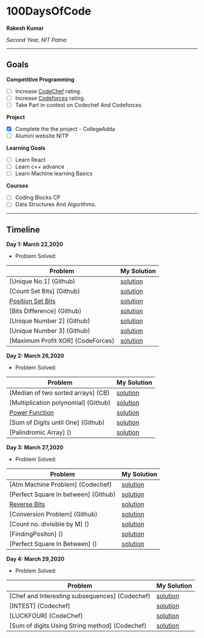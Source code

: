# 100DaysOfCode

**Rakesh Kumar**

*Second Year, NIT Patna*

---

## Goals

**Competitive Programming**
- [ ] Increase [CodeChef](https://www.codechef.com/users/rashakdude) rating.
- [ ] Increase [Codeforces](https://codeforces.com/profile/RajatAgrawal) rating.
- [ ] Take Part in contest on Codechef And Codeforces

**Project**
- [x] Complete the the project - CollegeAdda
- [ ] Alumini website NITP

**Learning Goals**
- [ ] Learn React
- [ ] Learn c++ advance
- [ ] Learn Machine learning Basics

**Courses**
- [ ] Coding Blocks CP
- [ ] Data Structures And Algorithms.

---

## Timeline

**Day 1: March 22,2020**

- Problem Solved:

|**Problem**| **My Solution**|
|-----------|----------------|
| [Unique No.1] (Github) | [solution](https://github.com/rk9155/100DaysOfCode/blob/master/UniqueNo1.java)|
| [Count Set Bits] (Github) | [solution](https://github.com/rk9155/100DaysOfCode/blob/master/BitsProblem/Countsetbits.java)|
| [Position Set Bits](Github) | [solution](https://github.com/rk9155/100DaysOfCode/blob/master/BitsProblem/PositionSetBits.java)|
| [Bits Difference] (Github) | [solution](https://github.com/rk9155/100DaysOfCode/blob/master/BitsProblem/BitDifference.java)|
| [Unique Number 2] (Github) | [solution](https://github.com/rk9155/100DaysOfCode/blob/master/UniQueNo2.java)|
| [Unique Number 3] (Github) | [solution](https://github.com/rk9155/100DaysOfCode/blob/master/UniQueNo3.java)|
| [Maximum Profit XOR] (CodeForces) | [solution](https://github.com/rk9155/100DaysOfCode/blob/master/MaxXoR.java)|


**Day 2: March 26,2020**

- Problem Solved:

|**Problem**| **My Solution**|
|-----------|----------------|
| [Median of two sorted arrays] (CB) | [solution](https://github.com/rk9155/100DaysOfCode/blob/master/MedianOfTwoSortedarray.java)|
| [Multiplication polynomial] (Github) | [solution](https://github.com/rk9155/100DaysOfCode/blob/master/MultiplicationOfPolynomial.java)|
| [Power Function](CB) | [solution](https://github.com/rk9155/100DaysOfCode/blob/master/Power.cpp)|
| [Sum of Digits until One] (Github) | [solution](https://github.com/rk9155/100DaysOfCode/blob/master/SumOfDigitsUntilOne.java)|
| [Palindromic Array] () | [solution](https://github.com/rk9155/100DaysOfCode/blob/master/PalindromicArray.java)|

**Day 3: March 27,2020**

- Problem Solved:

|**Problem**| **My Solution**|
|-----------|----------------|
| [Atm Machine Problem] (Codechef) | [solution](https://github.com/rk9155/100DaysOfCode/blob/master/AtmMachine.java)|
| [Perfect Square In between] (Github) | [solution](https://github.com/rk9155/100DaysOfCode/blob/master/PerfectSquareInBetween.java)|
| [Reverse BIts](CB) | [solution](https://github.com/rk9155/100DaysOfCode/blob/master/ReverseBits.java)|
| [Conversion Problem] (Github) | [solution](https://github.com/rk9155/100DaysOfCode/blob/master/Convert0TO5.java)|
| [Count no. divisible by M] () | [solution](https://github.com/rk9155/100DaysOfCode/blob/master/CountNoDivisiblebyM.java)|
| [FindingPositon] () | [solution](https://github.com/rk9155/100DaysOfCode/blob/master/FindingPosition.java)|
| [Perfect Square In Between] () | [solution](https://github.com/rk9155/100DaysOfCode/blob/master/PerfectSquareInBetween.java)|

**Day 4: March 29,2020**

- Problem Solved:

|**Problem**| **My Solution**|
|-----------|----------------|
| [Chef and Interesting subsequences] (Codechef) | [solution](https://github.com/rk9155/100DaysOfCode/blob/master/ChefAndInterestingSubsequences.java)|
| [INTEST] (Codechef) | [solution](https://github.com/rk9155/100DaysOfCode/blob/master/Intest.java)|
| [LUCKFOUR] (CodeChef) | [solution](https://github.com/rk9155/100DaysOfCode/blob/master/LUCKFOUR.java)|
| [Sum of digits Using String method] (Codechef) | [solution](https://github.com/rk9155/100DaysOfCode/blob/master/SumOfDigitsUsingString.java)|





